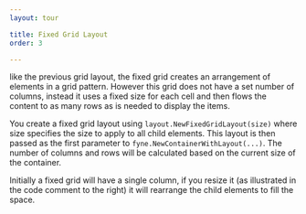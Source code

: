 ```yaml
---
layout: tour

title: Fixed Grid Layout
order: 3

---
```


like the previous grid layout, the fixed grid creates an arrangement
of elements in a grid pattern. However this grid does not have a set
number of columns, instead it uses a fixed size for each cell and
then flows the content to as many rows as is needed to display the items.

You create a fixed grid layout using `layout.NewFixedGridLayout(size)`
where size specifies the size to apply to all child elements.
This layout is then passed as the first parameter to
`fyne.NewContainerWithLayout(...)`.
The number of columns and rows will be calculated based on the current
size of the container.

Initially a fixed grid will have a single column, if you resize it
(as illustrated in the code comment to the right) it will rearrange
the child elements to fill the space.
